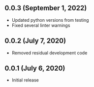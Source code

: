 
## 0.0.3 (September 1, 2022)

* Updated python versions from testing
* Fixed several linter warnings

## 0.0.2 (July 7, 2020)

* Removed residual development code

## 0.0.1 (July 6, 2020)

* Initial release

